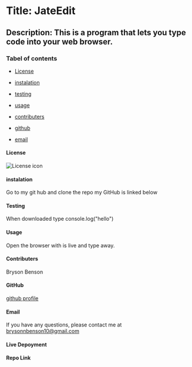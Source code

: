 
# Title: JateEdit

## Description: This is a program that lets you type code into your web browser.

### Tabel of contents

* [License](#license)

* [instalation](#instalation)

* [testing](#testing)

* [usage](#usage)

* [contributers](#contributers)

* [github](#github)

* [email](#email)

#### License
![License icon](https://img.shields.io/badge/license-NONE-blue.svg)

#### instalation
Go to my git hub and clone the repo my GitHub is linked below

#### Testing
When downloaded type console.log("hello")

#### Usage
Open the browser with is live and type away.

#### Contributers
Bryson Benson

#### GitHub
[github profile](https://github.com/Firm-Tofu10)

#### Email
If you have any questions, please contact me at brysonnbenson10@gmail.com

#### Live Depoyment


#### Repo Link

